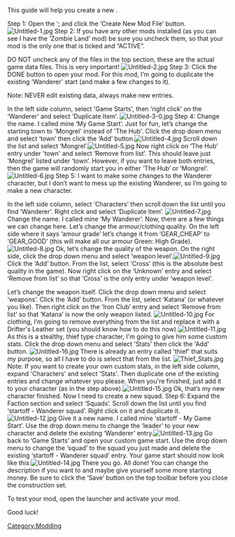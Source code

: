This guide will help you create a new [](Game_Starts.md).

Step 1: Open the ‘[](Forgotten_Construction_Set.md); and click the ‘Create New
Mod File’ button. ![](Untitled-1.jpg "Untitled-1.jpg") Step 2: If you
have any other mods installed (as you can see I have the ‘Zombie Land’
mod) be sure you uncheck them, so that your mod is the only one that is
ticked and “ACTIVE”.

DO NOT uncheck any of the files in the top section, these are the actual
game data files. This is very important!
![](Untitled-2.jpg "Untitled-2.jpg") Step 3: Click the DONE button to
open your mod. For this mod, I’m going to duplicate the existing
‘Wanderer’ start (and make a few changes to it).

Note: NEVER edit existing data, always make new entries.

In the left side column, select 'Game Starts', then ‘right click’ on the
‘Wanderer’ and select ‘Duplicate Item’.
![](Untitled-3-0.jpg "Untitled-3-0.jpg") Step 4: Change the name. I
called mine ‘My Game Start’. Just for fun, let’s change the starting
town to 'Mongrel' instead of 'The Hub'. Click the drop down menu and
select ‘town’ then click the ‘Add’
button.![](Untitled-4.jpg "Untitled-4.jpg") Scroll down the list and
select ‘Mongrel’.![](Untitled-5.jpg "Untitled-5.jpg") Now right click on
‘The Hub’ entry under 'town' and select ‘Remove from list’. This should
leave just ‘Mongrel’ listed under ‘town’. However, if you want to leave
both entries, then the game will randomly start you in either ‘The Hub’
or ‘Mongrel’.![](Untitled-6.jpg "Untitled-6.jpg") Step 5: I want to make
some changes to the Wanderer character, but I don’t want to mess up the
existing Wanderer, so I’m going to make a new character.

In the left side column, select ‘Characters’ then scroll down the list
until you find ‘Wanderer’. Right click and select ‘Duplicate Item’.
![](Untitled-7.jpg "Untitled-7.jpg") Change the name. I called mine ‘My
Wanderer’. Now, there are a few things we can change here. Let’s change
the armour/clothing quality. On the left side where it says ‘amour
grade’ let’s change it from ‘GEAR_CHEAP’ to ‘GEAR_GOOD’ (this will make
all our armour Green: High Grade).![](Untitled-8.jpg "Untitled-8.jpg")
Ok, let’s change the quality of the weapon. On the right side, click the
drop down menu and select ‘weapon
level’.![](Untitled-9.jpg "Untitled-9.jpg") Click the ‘Add’ button. From
the list, select ‘Cross’ (this is the absolute best quality in the
game). Now right click on the ‘Unknown’ entry and select ‘Remove from
list’ so that ‘Cross’ is the only entry under ‘weapon level’.

Let’s change the weapon itself. Click the drop down menu and select
‘weapons’. Click the ‘Add’ button. From the list, select ‘Katana’ (or
whatever you like). Then right click on the ‘Iron Club’ entry and select
‘Remove from list’ so that ‘Katana’ is now the only weapon listed.
![](Untitled-10.jpg "Untitled-10.jpg") For clothing, I’m going to remove
everything from the list and replace it with a Drifter's Leather set
(you should know how to do this
now).![](Untitled-11.jpg "Untitled-11.jpg") As this is a stealthy, thief
type character, I'm going to give him some custom stats. Click the drop
down menu and select 'Stats' then click the 'Add' button.
![](Untitled-16.jpg "Untitled-16.jpg") There is already an entry called
'thief' that suits my purpose, so all I have to do is select that from
the list. ![](Thief_Stats.jpg "Thief_Stats.jpg") Note: If you want to
create your own custom stats, in the left side column, expand
'Characters' and select 'Stats'. Then duplicate one of the existing
entries and change whatever you please. When you're finished, just add
it to your character (as in the step
above).![](Untitled-15.jpg "Untitled-15.jpg") Ok, that’s my new
character finished. Now I need to create a new squad. Step 6: Expand the
Faction section and select ‘Squads’. Scroll down the list until you find
‘startoff - Wanderer squad’. Right click on it and duplicate
it.![](Untitled-12.jpg "Untitled-12.jpg") Give it a new name. I called
mine ‘startoff - My Game Start’. Use the drop down menu to change the
‘leader’ to your new character and delete the existing ‘Wanderer’
entry.![](Untitled-13.jpg "Untitled-13.jpg") Go back to ‘Game Starts’
and open your custom game start. Use the drop down menu to change the
‘squad’ to the squad you just made and delete the existing ‘startoff -
Wanderer squad’ entry. Your game start should now look like
this:![](Untitled-14.jpg "Untitled-14.jpg") There you go. All done! You
can change the description if you want to and maybe give yourself some
more starting money. Be sure to click the ‘Save’ button on the top
toolbar before you close the construction set.

To test your mod, open the launcher and activate your mod.

Good luck!

[Category:Modding](Category:Modding "wikilink")